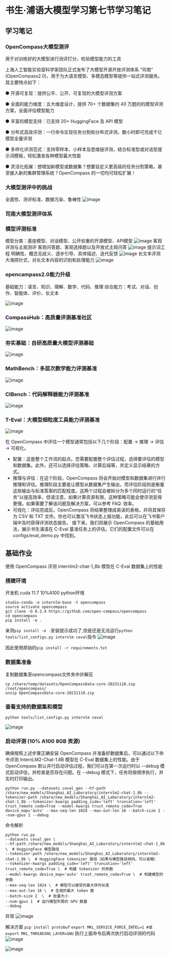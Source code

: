# 书生·浦语大模型学习第七节学习笔记
## 学习笔记
### OpenCompass大模型测评
用于对训练好的大模型进行测评打分，检验模型能力的工具

上海人工智能实验室科学家团队正式发布了大模型开源开放评测体系 “司南” (OpenCompass2.0)，用于为大语言模型、多模态模型等提供一站式评测服务。其主要特点如下：

● 开源可复现：提供公平、公开、可复现的大模型评测方案

● 全面的能力维度：五大维度设计，提供 70+ 个数据集约 40 万题的的模型评测方案，全面评估模型能力

● 丰富的模型支持：已支持 20+ HuggingFace 及 API 模型

● 分布式高效评测：一行命令实现任务分割和分布式评测，数小时即可完成千亿模型全量评测

● 多样化评测范式：支持零样本、小样本及思维链评测，结合标准型或对话型提示词模板，轻松激发各种模型最大性能

● 灵活化拓展：想增加新模型或数据集？想要自定义更高级的任务分割策略，甚至接入新的集群管理系统？OpenCompass 的一切均可轻松扩展！

### 大模型测评中的挑战
全面性、测评标准、数据污染、鲁棒性
![image](https://github.com/PURE281/my_dream/assets/93171238/04161069-bfe2-4a1f-8ddc-25196f911515)
### 司南大模型测评体系
### 模型评测标准
模型分类：基座模型、对话模型、公开权重的开源模型、API模型
![image](https://github.com/PURE281/my_dream/assets/93171238/ea689b72-9b10-4ef9-ab00-c009624be469)
客观评测与主观测评
客观问答题、客观选择题以及开放式主观问答
![image](https://github.com/PURE281/my_dream/assets/93171238/e5732748-1314-4331-ade9-39b7b85d346f)
提示词工程
明确性、概念无歧义、逐步引导、具体描述、迭代反馈
![image](https://github.com/PURE281/my_dream/assets/93171238/e1993489-f712-4fda-b2d0-ebcee2747f61)
长文本评测
大海捞针式，对长文本内容的识别和处理能力
![image](https://github.com/PURE281/my_dream/assets/93171238/f72eeafd-ac1d-4237-bfa5-84a3fb9543fb)
### opencampass2.0能力升级

基础能力：语言、知识、理解、数学、代码、推理
综合能力：考试、对话、创作、智能体、评价、长文本

![image](https://github.com/PURE281/my_dream/assets/93171238/8e0e09dd-6ece-4eda-9700-63939d04427a)

### CompassHub：高质量评测基准社区
![image](https://github.com/PURE281/my_dream/assets/93171238/0201c067-4d18-49ad-a33e-70dd59ea36a6)

### 夯实基础：自研高质量大模型评测基础
![image](https://github.com/PURE281/my_dream/assets/93171238/d8413bc1-12cf-4284-b997-a56619067c38)
### MathBench：多层次数学能力评测基准
![image](https://github.com/PURE281/my_dream/assets/93171238/a22a32d2-65a0-4fd8-a04c-07c015aa9be0)
### CIBench：代码解释器能力评测基准
![image](https://github.com/PURE281/my_dream/assets/93171238/a1764f9f-7b7d-4bb0-86ca-4f42af54346b)
### T-Eval：大模型细粒度工具能力评测基准
![image](https://github.com/PURE281/my_dream/assets/93171238/3842dd4c-6233-4862-8670-4369dddbf3f6)

在 OpenCompass 中评估一个模型通常包括以下几个阶段：配置 -> 推理 -> 评估 -> 可视化。

- 配置：这是整个工作流的起点。您需要配置整个评估过程，选择要评估的模型和数据集。此外，还可以选择评估策略、计算后端等，并定义显示结果的方式。
- 推理与评估：在这个阶段，OpenCompass 将会开始对模型和数据集进行并行推理和评估。推理阶段主要是让模型从数据集产生输出，而评估阶段则是衡量这些输出与标准答案的匹配程度。这两个过程会被拆分为多个同时运行的“任务”以提高效率，但请注意，如果计算资源有限，这种策略可能会使评测变得更慢。如果需要了解该问题及解决方案，可以参考 FAQ: 效率。
- 可视化：评估完成后，OpenCompass 将结果整理成易读的表格，并将其保存为 CSV 和 TXT 文件。你也可以激活飞书状态上报功能，此后可以在飞书客户端中及时获得评测状态报告。 接下来，我们将展示 OpenCompass 的基础用法，展示书生浦语在 C-Eval 基准任务上的评估。它们的配置文件可以在 configs/eval_demo.py 中找到。


## 基础作业
使用 OpenCompass 评测 internlm2-chat-1_8b 模型在 C-Eval 数据集上的性能
### 搭建环境
开发机 
cuda 11.7 10%A100
python环境
```
studio-conda -o internlm-base -t opencompass
source activate opencompass
git clone -b 0.2.4 https://github.com/open-compass/opencompass
cd opencompass
pip install -e .
```

亲测`pip install -e .`安装提示成功了,但是还是无法运行`python tools/list_configs.py internlm ceval`指令
![image](https://github.com/PURE281/my_dream/assets/93171238/2625f6bf-ac9b-4665-bff5-dbddbb02f3d4)

因此使用原始的`pip install -r requirements.txt`
### 数据集准备
复制数据集至opencompass文件夹中并解压
```
cp /share/temp/datasets/OpenCompassData-core-20231110.zip /root/opencompass/
unzip OpenCompassData-core-20231110.zip
```
### 查看支持的数据集和模型
```
python tools/list_configs.py internlm ceval
```
![image](https://github.com/PURE281/my_dream/assets/93171238/df42aac2-9fd7-43f1-8286-fd8cfc57b414)
### 启动评测 (10% A100 8GB 资源)
确保按照上述步骤正确安装 OpenCompass 并准备好数据集后，可以通过以下命令评测 InternLM2-Chat-1.8B 模型在 C-Eval 数据集上的性能。由于 OpenCompass 默认并行启动评估过程，我们可以在第一次运行时以 --debug 模式启动评估，并检查是否存在问题。在 --debug 模式下，任务将按顺序执行，并实时打印输出。
```
python run.py --datasets ceval_gen --hf-path /share/new_models/Shanghai_AI_Laboratory/internlm2-chat-1_8b --tokenizer-path /share/new_models/Shanghai_AI_Laboratory/internlm2-chat-1_8b --tokenizer-kwargs padding_side='left' truncation='left' trust_remote_code=True --model-kwargs trust_remote_code=True device_map='auto' --max-seq-len 1024 --max-out-len 16 --batch-size 2 --num-gpus 1 --debug
```
命令解析
```
python run.py
--datasets ceval_gen \
--hf-path /share/new_models/Shanghai_AI_Laboratory/internlm2-chat-1_8b \  # HuggingFace 模型路径
--tokenizer-path /share/new_models/Shanghai_AI_Laboratory/internlm2-chat-1_8b \  # HuggingFace tokenizer 路径（如果与模型路径相同，可以省略）
--tokenizer-kwargs padding_side='left' truncation='left' trust_remote_code=True \  # 构建 tokenizer 的参数
--model-kwargs device_map='auto' trust_remote_code=True \  # 构建模型的参数
--max-seq-len 1024 \  # 模型可以接受的最大序列长度
--max-out-len 16 \  # 生成的最大 token 数
--batch-size 2  \  # 批量大小
--num-gpus 1  # 运行模型所需的 GPU 数量
--debug
```
异常
![image](https://github.com/PURE281/my_dream/assets/93171238/e6308fa0-4a94-4b8f-a723-791564771478)

解决方案
`pip install protobuf` 
`export MKL_SERVICE_FORCE_INTEL=1
#或
export MKL_THREADING_LAYER=GNU`
执行上面命令后再次执行启动评测的代码
![image](https://github.com/PURE281/my_dream/assets/93171238/038e2db0-3197-4153-9bcf-4d8c25498e5e)

![image](https://github.com/PURE281/my_dream/assets/93171238/d23074e6-3711-47e7-bcf5-1b37db925b39)
